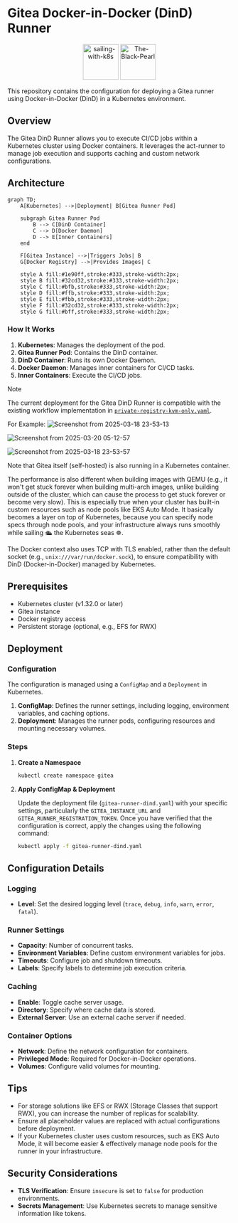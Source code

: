 # Gitea Docker-in-Docker (DinD) Runner

<p align="center">
   <img src="https://kubernetes.io/images/kubernetes.png" alt="sailing-with-k8s" width="80">
   <img src="https://i.imgur.com/wGetVaj.png" alt="The-Black-Pearl" width="80">
</p>

This repository contains the configuration for deploying a Gitea runner using Docker-in-Docker (DinD) in a Kubernetes environment.

## Overview

The Gitea DinD Runner allows you to execute CI/CD jobs within a Kubernetes cluster using Docker containers. It leverages the act-runner to manage job execution and supports caching and custom network configurations.

## Architecture

```mermaid
graph TD;
    A[Kubernetes] -->|Deployment| B[Gitea Runner Pod]
    
    subgraph Gitea Runner Pod
        B --> C[DinD Container]
        C --> D[Docker Daemon]
        D --> E[Inner Containers]
    end
    
    F[Gitea Instance] -->|Triggers Jobs| B
    G[Docker Registry] -->|Provides Images| C
    
    style A fill:#1e90ff,stroke:#333,stroke-width:2px;
    style B fill:#32cd32,stroke:#333,stroke-width:2px;
    style C fill:#bfb,stroke:#333,stroke-width:2px;
    style D fill:#ffb,stroke:#333,stroke-width:2px;
    style E fill:#fbb,stroke:#333,stroke-width:2px;
    style F fill:#32cd32,stroke:#333,stroke-width:2px;
    style G fill:#bff,stroke:#333,stroke-width:2px;
```

### How It Works

1. **Kubernetes**: Manages the deployment of the pod.
2. **Gitea Runner Pod**: Contains the DinD container.
3. **DinD Container**: Runs its own Docker Daemon.
4. **Docker Daemon**: Manages inner containers for CI/CD tasks.
5. **Inner Containers**: Execute the CI/CD jobs.

> [!NOTE]
> The current deployment for the Gitea DinD Runner is compatible with the existing workflow implementation in [`private-registry-kvm-only.yaml`](https://github.com/H0llyW00dzZ/My-RESTAPIs-Boilerplate/blob/master/.github/workflows/private-registry-kvm-only.yaml).
>
> For Example:
> ![Screenshot from 2025-03-18 23-53-13](https://i.imgur.com/yN0wCBQ.png)
>
> ![Screenshot from 2025-03-20 05-12-57](https://i.imgur.com/gcIpDFy.png)
> 
> ![Screenshot from 2025-03-18 23-53-57](https://i.imgur.com/vtteJ6g.png)
>
> Note that Gitea itself (self-hosted) is also running in a Kubernetes container.
>
> The performance is also different when building images with QEMU (e.g., it won't get stuck forever when building multi-arch images, unlike building outside of the cluster, which can cause the process to get stuck forever or become very slow).
> This is especially true when your cluster has built-in custom resources such as node pools like EKS Auto Mode. It basically becomes a layer on top of Kubernetes, because you can specify node specs through node pools, and your infrastructure always runs smoothly while sailing 🛳️ the Kubernetes seas ☸.
>
> The Docker context also uses TCP with TLS enabled, rather than the default socket (e.g., `unix:///var/run/docker.sock`), to ensure compatibility with DinD (Docker-in-Docker) managed by Kubernetes.

## Prerequisites

- Kubernetes cluster (v1.32.0 or later)
- Gitea instance
- Docker registry access
- Persistent storage (optional, e.g., EFS for RWX)

## Deployment

### Configuration

The configuration is managed using a `ConfigMap` and a `Deployment` in Kubernetes.

1. **ConfigMap**: Defines the runner settings, including logging, environment variables, and caching options.
2. **Deployment**: Manages the runner pods, configuring resources and mounting necessary volumes.

### Steps

1. **Create a Namespace**

   ```bash
   kubectl create namespace gitea
   ```

2. **Apply ConfigMap & Deployment**

   Update the deployment file (`gitea-runner-dind.yaml`) with your specific settings, particularly the `GITEA_INSTANCE_URL` and `GITEA_RUNNER_REGISTRATION_TOKEN`. Once you have verified that the configuration is correct, apply the changes using the following command:

   ```bash
   kubectl apply -f gitea-runner-dind.yaml
   ```

## Configuration Details

### Logging

- **Level**: Set the desired logging level (`trace`, `debug`, `info`, `warn`, `error`, `fatal`).

### Runner Settings

- **Capacity**: Number of concurrent tasks.
- **Environment Variables**: Define custom environment variables for jobs.
- **Timeouts**: Configure job and shutdown timeouts.
- **Labels**: Specify labels to determine job execution criteria.

### Caching

- **Enable**: Toggle cache server usage.
- **Directory**: Specify where cache data is stored.
- **External Server**: Use an external cache server if needed.

### Container Options

- **Network**: Define the network configuration for containers.
- **Privileged Mode**: Required for Docker-in-Docker operations.
- **Volumes**: Configure valid volumes for mounting.

## Tips

- For storage solutions like EFS or RWX (Storage Classes that support RWX), you can increase the number of replicas for scalability.
- Ensure all placeholder values are replaced with actual configurations before deployment.
- If your Kubernetes cluster uses custom resources, such as EKS Auto Mode, it will become easier & effectively manage node pools for the runner in your infrastructure.

## Security Considerations

- **TLS Verification**: Ensure `insecure` is set to `false` for production environments.
- **Secrets Management**: Use Kubernetes secrets to manage sensitive information like tokens.
